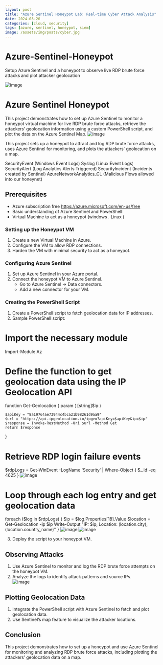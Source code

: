 ```yaml
---
layout: post
title: "Azure Sentinel Honeypot Lab: Real-time Cyber Attack Analysis"
date: 2024-03-20
categories: [cloud, security]
tags: [azure, sentinel, honeypot, siem]
image: /assets/img/posts/cyber.jpg
---
```


# Azure-Sentinel-Honeypot
Setup Azure Sentinel and a honeypot to observe live RDP brute force attacks and plot attacker geolocation



![image](https://github.com/ahmed86-star/Azure-Sentinel-Honeypot/assets/113064932/1564a35b-a4a4-4858-a21d-c17dac3c2864)


# Azure Sentinel Honeypot

This project demonstrates how to set up Azure Sentinel to monitor a honeypot virtual machine for live RDP brute force attacks, retrieve the attackers' geolocation information using a custom PowerShell script, and plot the data on the Azure Sentinel Map.
![image](https://github.com/ahmed86-star/Azure-Sentinel-Honeypot/assets/113064932/1f55c804-adb8-4eda-9126-0b3181dafd5a)

This project sets up a honeypot to attract and log RDP brute force attacks, uses Azure Sentinel for monitoring, and plots the attackers' geolocation on a map.

SecurityEvent (Windows Event Logs)
Syslog (Linux Event Logs)
SecurityAlert (Log Analytics Alerts Triggered)
SecurityIncident (Incidents created by Sentinel)
AzureNetworkAnalytics_CL (Malicious Flows allowed into our honeynet)

## Prerequisites

- Azure subscription free https://azure.microsoft.com/en-us/free
- Basic understanding of Azure Sentinel and PowerShell
- Virtual Machine to act as a honeypot (windows . Linux )


### Setting up the Honeypot VM

1. Create a new Virtual Machine in Azure.
2. Configure the VM to allow RDP connections.
3. Harden the VM with minimal security to act as a honeypot.

### Configuring Azure Sentinel

1. Set up Azure Sentinel in your Azure portal.
2. Connect the honeypot VM to Azure Sentinel.
   - Go to Azure Sentinel -> Data connectors.
   - Add a new connector for your VM.

### Creating the PowerShell Script

1. Create a PowerShell script to fetch geolocation data for IP addresses.
2. Sample PowerShell script:
# Import the necessary module
Import-Module Az

# Define the function to get geolocation data using the IP Geolocation API
function Get-Geolocation {
    param (
        [string]$ip
    )
    
    $apiKey = "8a19764ae73944c4bca21b98261d9aa9"
    $url = "https://api.ipgeolocation.io/ipgeo?apiKey=$apiKey&ip=$ip"
    $response = Invoke-RestMethod -Uri $url -Method Get
    return $response
}

# Retrieve RDP login failure events
$rdpLogs = Get-WinEvent -LogName 'Security' | Where-Object { $_.Id -eq 4625 }
![image](https://github.com/ahmed86-star/Azure-Sentinel-Honeypot/assets/113064932/9c3ec227-764e-4dff-b576-aa9801ee343e)

# Loop through each log entry and get geolocation data
foreach ($log in $rdpLogs) {
    $ip = $log.Properties[18].Value
    $location = Get-Geolocation -ip $ip
    Write-Output "IP: $ip, Location: $($location.city), $($location.country_name)"
}
![image](https://github.com/ahmed86-star/Azure-Sentinel-Honeypot/assets/113064932/6d0583ae-0092-43de-8286-343b72e2059c)
 ![image](https://github.com/ahmed86-star/Azure-Sentinel-Honeypot/assets/113064932/2e423409-f1e2-465a-a372-438a9f0e850a)

3. Deploy the script to your honeypot VM.

## Observing Attacks

1. Use Azure Sentinel to monitor and log the RDP brute force attempts on the honeypot VM.
2. Analyze the logs to identify attack patterns and source IPs.  
![image](https://github.com/ahmed86-star/Azure-Sentinel-Honeypot/assets/113064932/669e90d7-564a-4c34-9581-3ca3fbe97b63)
## Plotting Geolocation Data

1. Integrate the PowerShell script with Azure Sentinel to fetch and plot geolocation data.
2. Use Sentinel’s map feature to visualize the attacker locations.

## Conclusion

This project demonstrates how to set up a honeypot and use Azure Sentinel for monitoring and analyzing RDP brute force attacks, including plotting the attackers' geolocation data on a map.
